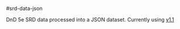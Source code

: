 #srd-data-json

DnD 5e SRD data processed into a JSON dataset. Currently using [v1.1](http://media.wizards.com/2016/downloads/SRD-OGL_V1.1.pdf)
